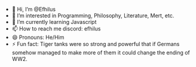 - 👋 Hi, I’m @Efhilus
- 👀 I’m interested in Programming, Philosophy, Literature, Mert, etc.
- 🌱 I’m currently learning Javascript
- 📫 How to reach me discord: efhilus
- 😄 Pronouns: He/Him
- ⚡ Fun fact: Tiger tanks were so strong and powerful that if Germans somehow managed to make more of them it could change the ending of WW2.

<!---
Efhilus/Efhilus is a ✨ special ✨ repository because its `README.md` (this file) appears on your GitHub profile.
You can click the Preview link to take a look at your changes.
--->
